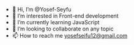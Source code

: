 - 👋 Hi, I’m @Yosef-Seyfu
- 👀 I’m interested in Front-end development 
- 🌱 I’m currently learning JavaScript 
- 💞️ I’m looking to collaborate on any topic
- 📫 How to reach me yosefseifu12@gmail.com

<!---
Yosef-Seyfu/Yosef-Seyfu is a ✨ special ✨ repository because its `README.md` (this file) appears on your GitHub profile.
You can click the Preview link to take a look at your changes.
--->

